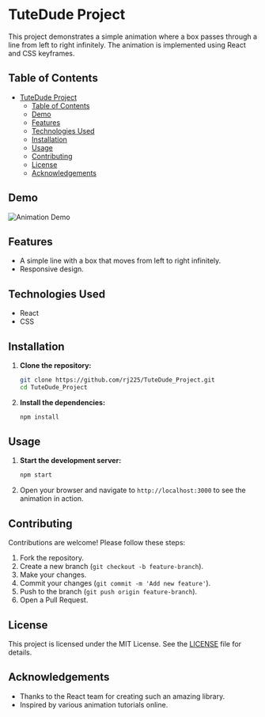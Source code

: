 # TuteDude Project

This project demonstrates a simple animation where a box passes through a line from left to right infinitely. The animation is implemented using React and CSS keyframes.

## Table of Contents
- [TuteDude Project](#tutedude-project)
  - [Table of Contents](#table-of-contents)
  - [Demo](#demo)
  - [Features](#features)
  - [Technologies Used](#technologies-used)
  - [Installation](#installation)
  - [Usage](#usage)
  - [Contributing](#contributing)
  - [License](#license)
  - [Acknowledgements](#acknowledgements)

## Demo

![Animation Demo](demo.gif)

## Features

- A simple line with a box that moves from left to right infinitely.
- Responsive design.

## Technologies Used

- React
- CSS

## Installation

1. **Clone the repository:**

    ```bash
    git clone https://github.com/rj225/TuteDude_Project.git
    cd TuteDude_Project
    ```

2. **Install the dependencies:**

    ```bash
    npm install
    ```

## Usage

1. **Start the development server:**

    ```bash
    npm start
    ```

2. Open your browser and navigate to `http://localhost:3000` to see the animation in action.

## Contributing

Contributions are welcome! Please follow these steps:

1. Fork the repository.
2. Create a new branch (`git checkout -b feature-branch`).
3. Make your changes.
4. Commit your changes (`git commit -m 'Add new feature'`).
5. Push to the branch (`git push origin feature-branch`).
6. Open a Pull Request.

## License

This project is licensed under the MIT License. See the [LICENSE](LICENSE) file for details.

## Acknowledgements

- Thanks to the React team for creating such an amazing library.
- Inspired by various animation tutorials online.
